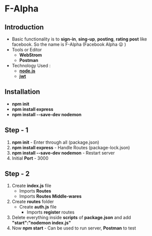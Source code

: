 # F-Alpha
## Introduction
* Basic functionality is to **sign-in**, **sing-up**, **posting**, **rating post** like facebook. So the name is F-Alpha (Facebook Alpha 😛 )
* Tools or Editor
    * **WebStrom**
    * **Postman**
* Technology Used :
    * [**node.js**](https://nodejs.org/en/)
    * [**jwt**](https://jwt.io/)
## Installation
* **npm init** 
* **npm install express**
* **npm install --save-dev nodemon**

## Step - 1
1. **npm init** - Enter through all (package.json)
2. **npm install express** - Handle Routes (package-lock.json)
3. **npm install --save-dev nodemon** - Restart server
4. Initial **Port** - 3000 
## Step - 2
1. Create **index.js** file
    * Imports **Routes**
    * Imports **Routes Middle-wares**
2. Create **routes** folder
    * Create **auth.js** file
        * Imports **register** routes
3. Delete everything inside **scripts** of **package.json** and add **"start":"nodemon index.js"**
4. Now **npm start** - Can be used to run server, **Postman** to test